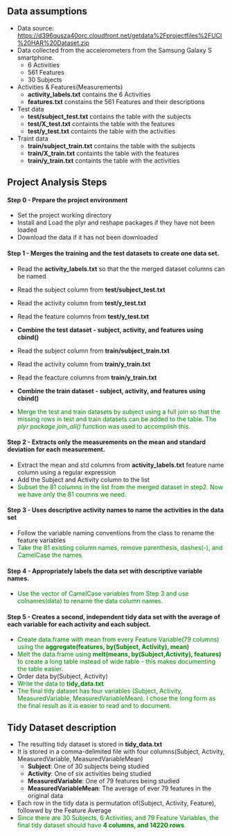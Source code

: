 ## Data assumptions
  * Data source: https://d396qusza40orc.cloudfront.net/getdata%2Fprojectfiles%2FUCI%20HAR%20Dataset.zip 
  * Data collected from the accelerometers from the Samsung Galaxy S smartphone.
    - 6 Activities 
    - 561 Features
    - 30 Subjects
  * Activities & Features(Measurements)
    - **activity_labels.txt** contains the 6 Activities
    - **features.txt** constains the 561 Features and their descriptions
  * Test data
    - **test/subject_test.txt** contains the table with the subjects
    - **test/X_test.txt** containts the table with the features
    - **test/y_test.txt** containts the table with the activities
  * Traint data
    - **train/subject_train.txt** contains the table with the subjects
    - **train/X_train.txt** containts the table with the features
    - **train/y_train.txt** containts the table with the activities

## Project Analysis Steps
#### Step 0 -  Prepare the project environment
  * Set the project working directory
  * Install and Load the plyr and reshape packages if they have not been loaded
  * Download the data if it has not been downloaded

#### Step 1 - Merges the training and the test datasets to create one data set. 
  * Read the **activity_labels.txt** so that the the merged dataset columns can be named
  
  * Read the subject column from **test/subject_test.txt** 
  * Read the activity column from **test/y_test.txt** 
  * Read the feature columns from **test/y_test.txt**
  * **Combine the test dataset - subject, activity, and features using cbind()**
  
  * Read the subject column from **train/subject_train.txt** 
  * Read the activity column from **train/y_train.txt** 
  * Read the feacture columns from **train/y_train.txt**
  * **Combine the train dataset - subject, activity, and features using cbind()**
  
  * <font color='green'>Merge the test and train datasets by subject using a full join so that the missing rows in test and train datasets can be added to the table. The *plyr package join_all()* function was used to accomplish this.</font>
  
#### Step 2 - Extracts only the measurements on the mean and standard deviation for each measurement.
  * Extract the mean and std columns from **activity_labels.txt** feature name column using a regular expression
  * Add the Subject and Activity column to the list
  * <font color='green'>Subset the 81 columns in the list from the merged dataset in step2. Now we have only the 81 coumns we need.</font>
  
#### Step 3 - Uses descriptive activity names to name the activities in the data set
  * Follow the variable naming conventions from the class to rename the feature variables
  * <font color='green'>Take the 81 existing column names, remove parenthesis, dashes(-), and CamelCase the names</font>

#### Step 4 - Appropriately labels the data set with descriptive variable names.
  * <font color='green'>Use the vector of CamelCase variables from Step 3 and use colnames(data) to rename the data column names.</font>
  
#### Step 5 - Creates a second, independent tidy data set with the average of each variable for each activity and each subject. 
  * <font color='green'>Create data.frame with mean from every Feature Variable(79 columns) using the **aggregate(features, by(Subject, Activity), mean)**
  * Melt the data.frame using  **melt(means, by(Subject,Activity), features)** to create a long table instead of wide table - this makes documenting the table easier.</font>
  * Order data by(Subject, Activity)
  * <font color='green'>Write the data to **tidy_data.txt**
  * The final tidy dataset has four variables (Subject, Activity, MeasuredVariable, MeasuredVariableMean). I chose the long form as the final result as it is easier to read and to document.</font>
  
## Tidy Dataset description
  * The resulting tidy dataset is stored in **tidy_data.txt**
  * It is stored in a comma-delimited file with four columns(Subject, Activity, MeasuredVariable, MeasuredVariableMean)
    - **Subject**: One of 30 subjects being studied
    - **Activity**: One of six activities being studied
    - **MeasuredVariable**: One of 79 features being studied
    - **MeasuredVariableMean**: The average of ever 79 features in the original data
  * Each row in the tidy data is permutation of(Subject, Activity, Feature), followwd by the Feature Average
  * <font color='green'>Since there are 30 Subjects, 6 Activities, and 79 Feature Variables, the final tidy dataset should have **4 columns, and 14220 rows**.</font>









  
  
  
  